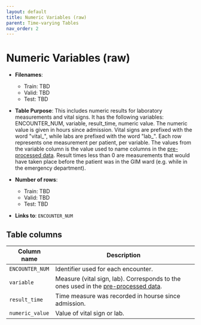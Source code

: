 ```yaml
---
layout: default
title: Numeric Variables (raw)
parent: Time-varying Tables
nav_order: 2
---
```


# Numeric Variables (raw)

- **Filenames**: 
    -	Train: TBD
    -	Valid: TBD
    -	Test: TBD


- **Table Purpose**: This includes numeric results for laboratory measurements and vital signs. It has the following variables: ENCOUNTER_NUM, variable, result_time, numeric value. The numeric value is given in hours since admission. Vital signs are prefixed with the word "vital_", while labs are prefixed with the word "lab_". Each row represents one measurement per patient, per variable. The values from the variable column is the value used to name columns in the [pre-processed data](./numeric-vars-preproc). Result times less than 0 are measurements that would have taken place before the patient was in the GIM ward (e.g. while in the emergency department).
 
- **Number of rows**: 
    - Train: TBD
    -	Valid: TBD
    -	Test: TBD

- **Links to**: `ENCOUNTER_NUM`
 
 
## Table columns
 
| Column name |  Description |
| ----------- | ------------ |
| `ENCOUNTER_NUM` | Identifier used for each encounter. |
| `variable` | Measure (vital sign, lab). Corresponds to the ones used in the [pre-processed data](./numeric-vars-preproc). | 
| `result_time` | Time measure was recorded in hourse since admission. |
| `numeric_value` | Value of vital sign or lab. | 

